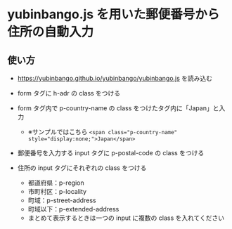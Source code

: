 # yubinbango.js を用いた郵便番号から住所の自動入力
## 使い方

- https://yubinbango.github.io/yubinbango/yubinbango.js を読み込む
- form タグに h-adr の class をつける
- form タグ内で p-country-name の class をつけたタグ内に「Japan」と入力
    - ※サンプルではこちら
    `
    <span class="p-country-name" style="display:none;">Japan</span>
    `

- 郵便番号を入力する input タグに p-postal-code の class をつける
- 住所の input タグにそれぞれの class をつける
    - 都道府県：p-region
    - 市町村区：p-locality
    - 町域：p-street-address
    - 町域以下：p-extended-address
    - まとめて表示するときは一つの input に複数の class を入れてください
